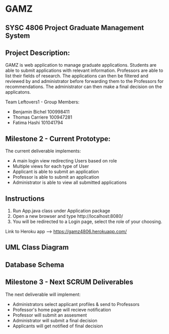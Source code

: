 # GAMZ

SYSC 4806 Project
Graduate Management System
---------------------

Project Description:
--------------------------------
GAMZ is web application to manage graduate applications. Students are able to submit applications with relevant information. 
Professors are able to list their fields of research. The applications can then be filtered and reviewed by and administrator before forwarding them to the Professors for recommendations. The administrator can then make a final decision on the applicatons.

Team Leftovers1 - Group Members:

- Benjamin Bichel 100998411
- Thomas Carriere 100947281
- Fatima Hashi 101041794


Milestone 2 - Current Prototype:
------------------------------
The current deliverable implements:

- A main login view redirecting Users based on role 
- Multiple views for each type of User
- Applicant is able to submit an application
- Professor is able to submit an application
- Administrator is able to view all submitted applications

Instructions
-----------------------------
1. Run App.java class under Application package
2. Open a new browser and type http://localhost:8080/
3. You will be redirected to a Login page, select the role of your choosing.

Link to Heroku app --> https://gamz4806.herokuapp.com/

UML Class Diagram
-----------------------------

Database Schema
-----------------------------


Milestone 3 - Next SCRUM Deliverables
-----------------------------
The next deliverable will implement:

- Administrators select applicant profiles & send to Professors
- Professor's home page will recieve notification
- Professor will submit an assesment 
- Administrator will submit a final decision
- Applicants will get notified of final decision

 
